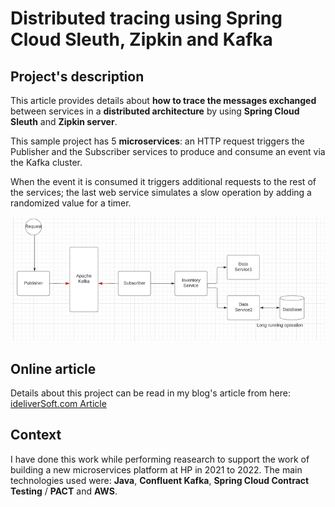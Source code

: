 # Distributed tracing using Spring Cloud Sleuth, Zipkin and Kafka

## Project's description

This article provides details about **how to trace the messages exchanged** between services in a **distributed architecture** by using **Spring Cloud Sleuth** and **Zipkin server**.

This sample project has 5 **microservices**: an HTTP request triggers the Publisher and the Subscriber services to produce and consume an event via the Kafka cluster. 

When the event it is consumed it triggers additional requests to the rest of the services; the last web service simulates a slow operation by adding a randomized value for a timer.

![Components communication's diagram](./Images/zipkin1.webp)

## Online article
Details about this project can be read in my blog's article from here: 
[ideliverSoft.com Article](https://www.ideliversoft.com/post/distributed-tracing-using-spring-cloud-sleuth-zipkin-and-kafka)

## Context
I have done this work while performing reasearch to support the work of building a new microservices platform at HP in 2021 to 2022. The main technologies used were: **Java**, **Confluent Kafka**, **Spring Cloud Contract Testing** / **PACT** and **AWS**.



